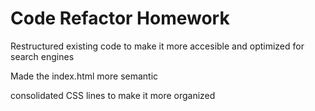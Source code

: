 # Code Refactor Homework 

Restructured existing code to make it more accesible and optimized for search engines

Made the index.html more semantic

consolidated CSS lines to make it more organized 

